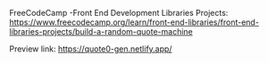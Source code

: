FreeCodeCamp -Front End Development Libraries Projects: https://www.freecodecamp.org/learn/front-end-libraries/front-end-libraries-projects/build-a-random-quote-machine

Preview link: https://quote0-gen.netlify.app/
